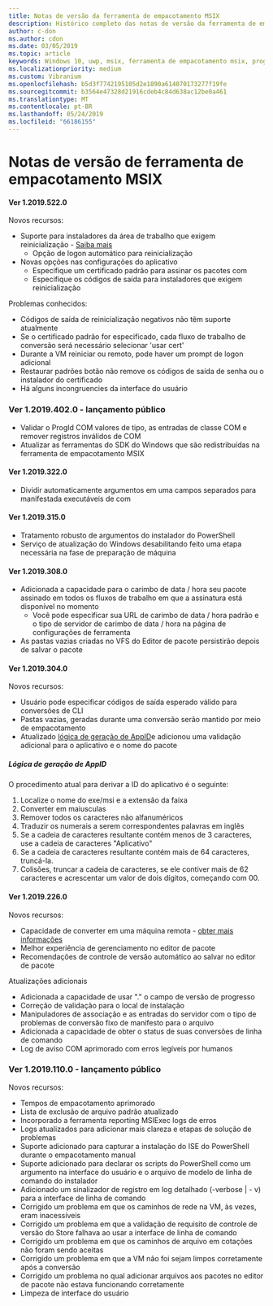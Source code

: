 ```yaml
---
title: Notas de versão da ferramenta de empacotamento MSIX
description: Histórico completo das notas de versão da ferramenta de empacotamento MSIX
author: c-don
ms.author: cdon
ms.date: 03/05/2019
ms.topic: article
keywords: Windows 10, uwp, msix, ferramenta de empacotamento msix, programa insider
ms.localizationpriority: medium
ms.custom: Vibranium
ms.openlocfilehash: b5d3f7742195105d2e1890a614070173277f19fe
ms.sourcegitcommit: b3564e47328d21916cdeb4c84d638ac12be0a461
ms.translationtype: MT
ms.contentlocale: pt-BR
ms.lasthandoff: 05/24/2019
ms.locfileid: "66186155"
---
```

# <a name="msix-packaging-tool-release-notes"></a>Notas de versão de ferramenta de empacotamento MSIX 

#### <a name="ver-120195220"></a>Ver 1.2019.522.0

Novos recursos:

- Suporte para instaladores da área de trabalho que exigem reinicialização - [Saiba mais](../support-restart.md)
    - Opção de logon automático para reinicialização 
- Novas opções nas configurações do aplicativo
    - Especifique um certificado padrão para assinar os pacotes com 
    - Especifique os códigos de saída para instaladores que exigem reinicialização
    
Problemas conhecidos:

- Códigos de saída de reinicialização negativos não têm suporte atualmente
- Se o certificado padrão for especificado, cada fluxo de trabalho de conversão será necessário selecionar 'usar cert'
- Durante a VM reiniciar ou remoto, pode haver um prompt de logon adicional 
- Restaurar padrões botão não remove os códigos de saída de senha ou o instalador do certificado
- Há alguns incongruencies da interface do usuário

### <a name="ver-120194020---public-release"></a>**Ver 1.2019.402.0 - lançamento público**

 - Validar o ProgId COM valores de tipo, as entradas de classe COM e remover registros inválidos de COM
 - Atualizar as ferramentas do SDK do Windows que são redistribuídas na ferramenta de empacotamento MSIX 

#### <a name="ver-120193220"></a>Ver 1.2019.322.0

 - Dividir automaticamente argumentos em uma campos separados para manifestada executáveis de com

#### <a name="ver-120193150"></a>Ver 1.2019.315.0

 - Tratamento robusto de argumentos do instalador do PowerShell
 - Serviço de atualização do Windows desabilitando feito uma etapa necessária na fase de preparação de máquina

#### <a name="ver-120193080"></a>Ver 1.2019.308.0

- Adicionada a capacidade para o carimbo de data / hora seu pacote assinado em todos os fluxos de trabalho em que a assinatura está disponível no momento
    - Você pode especificar sua URL de carimbo de data / hora padrão e o tipo de servidor de carimbo de data / hora na página de configurações de ferramenta 
- As pastas vazias criadas no VFS do Editor de pacote persistirão depois de salvar o pacote

#### <a name="ver-120193040"></a>Ver 1.2019.304.0

Novos recursos:

- Usuário pode especificar códigos de saída esperado válido para conversões de CLI
- Pastas vazias, geradas durante uma conversão serão mantido por meio de empacotamento
- Atualizado [lógica de geração de AppID](#appid-generation-logic)e adicionou uma validação adicional para o aplicativo e o nome do pacote 

##### <a name="appid-generation-logic"></a>Lógica de geração de AppID
O procedimento atual para derivar a ID do aplicativo é o seguinte: 
1. Localize o nome do exe/msi e a extensão da faixa
2. Converter em maiusculas
3. Remover todos os caracteres não alfanuméricos
4. Traduzir os numerais a serem correspondentes palavras em inglês
5. Se a cadeia de caracteres resultante contém menos de 3 caracteres, use a cadeia de caracteres "Aplicativo"
6. Se a cadeia de caracteres resultante contém mais de 64 caracteres, truncá-la.
7. Colisões, truncar a cadeia de caracteres, se ele contiver mais de 62 caracteres e acrescentar um valor de dois dígitos, começando com 00.

#### <a name="ver-120192260"></a>Ver 1.2019.226.0
Novos recursos:

- Capacidade de converter em uma máquina remota - [obter mais informações](../remote-conversion-setup.md)
- Melhor experiência de gerenciamento no editor de pacote
- Recomendações de controle de versão automático ao salvar no editor de pacote

Atualizações adicionais

- Adicionada a capacidade de usar "." o campo de versão de progresso
- Correção de validação para o local de instalação
- Manipuladores de associação e as entradas do servidor com o tipo de problemas de conversão fixo de manifesto para o arquivo
- Adicionada a capacidade de obter o status de suas conversões de linha de comando
- Log de aviso COM aprimorado com erros legíveis por humanos

 ### <a name="ver-120191100---public-release"></a>**Ver 1.2019.110.0 - lançamento público**
  
Novos recursos:

- Tempos de empacotamento aprimorado 
- Lista de exclusão de arquivo padrão atualizado
- Incorporado a ferramenta reporting MSIExec logs de erros
- Logs atualizados para adicionar mais clareza e etapas de solução de problemas
- Suporte adicionado para capturar a instalação do ISE do PowerShell durante o empacotamento manual
- Suporte adicionado para declarar os scripts do PowerShell como um argumento na interface do usuário e o arquivo de modelo de linha de comando do instalador
- Adicionado um sinalizador de registro em log detalhado (-verbose | - v) para a interface de linha de comando
- Corrigido um problema em que os caminhos de rede na VM, às vezes, eram inacessíveis
- Corrigido um problema em que a validação de requisito de controle de versão do Store falhava ao usar a interface de linha de comando
- Corrigido um problema em que os caminhos de arquivo em cotações não foram sendo aceitas
- Corrigido um problema em que a VM não foi sejam limpos corretamente após a conversão
- Corrigido um problema no qual adicionar arquivos aos pacotes no editor de pacote não estava funcionando corretamente
- Limpeza de interface do usuário 
